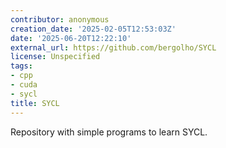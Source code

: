 ```yaml
---
contributor: anonymous
creation_date: '2025-02-05T12:53:03Z'
date: '2025-06-20T12:22:10'
external_url: https://github.com/bergolho/SYCL
license: Unspecified
tags:
- cpp
- cuda
- sycl
title: SYCL
---
```


Repository with simple programs to learn SYCL.
